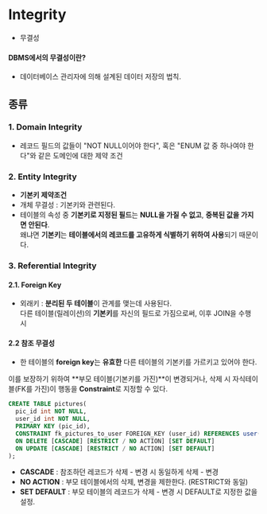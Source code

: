 
# Integrity  

* 무결성  

#### DBMS에서의 무결성이란?  
* 데이터베이스 관리자에 의해 설계된 데이터 저장의 법칙.  

## 종류  

### 1. Domain Integrity  
* 레코드 필드의 값들이 "NOT NULL이어야 한다", 혹은 "ENUM 값 중 하나여야 한다"와 같은 도메인에 대한 제약 조건  

### 2. Entity Integrity  
* **기본키 제약조건**  
* 개체 무결성 : 기본키와 관련된다.   
* 테이블의 속성 중 **기본키로 지정된 필드**는 **NULL을 가질 수 없고**, **중복된 값을 가지면 안된다**.   
왜냐면 **기본키**는 **테이블에서의 레코드를 고유하게 식별하기 위하여 사용**되기 때문이다.  


### 3. Referential Integrity  

#### 2.1. Foreign Key  
* 외래키 : **분리된 두 테이블**이 관계를 맺는데 사용된다.  
다른 테이블(릴레이션)의 **기본키**를 자신의 필드로 가짐으로써, 이후 JOIN을 수행 시 

#### 2.2 참조 무결성  
* 한 테이블의 **foreign key**는 **유효한** 다른 테이블의 기본키를 가르키고 있어야 한다.  

이를 보장하기 위하여 **부모 테이블(기본키를 가진)**이 변경되거나, 삭제 시 자식테이블(FK를 가진)이 행동을 **Constraint**로 지정할 수 있다.  

```sql
CREATE TABLE pictures(
  pic_id int NOT NULL,
  user_id int NOT NULL, 
  PRIMARY KEY (pic_id),
  CONSTRAINT fk_pictures_to_user FOREIGN_KEY (user_id) REFERENCES user(user_id)
  ON DELETE [CASCADE] [RESTRICT / NO ACTION] [SET DEFAULT] 
  ON UPDATE [CASCADE] [RESTRICT / NO ACTION] [SET DEFAULT]
);
```

* **CASCADE** : 참조하던 레코드가 삭제 - 변경 시 동일하게 삭제 - 변경
* **NO ACTION** : 부모 테이블에서의 삭제, 변경을 제한한다. (RESTRICT와 동일)  
* **SET DEFAULT** : 부모 테이블의 레코드가 삭제 - 변경 시 DEFAULT로 지정한 값을 설정.  



















